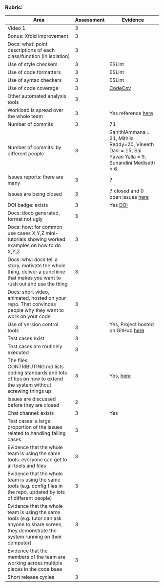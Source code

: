 ### Rubric:

| Area                                                                                                                                                | Assessment | Evidence                                                                                                                                                                                                                           |
|-----------------------------------------------------------------------------------------------------------------------------------------------------|------------|-------------------------------------------------------------------------------------------------------------------------------------------------------------------------------------------------------------------------------------|
| Video 1                                                                                                                                             | 3          |                                                                                                                                                                          |
| Bonus: Xfold improvement                                                                                                                 | 3          |                 |
| Docs: what: point descriptions of each class/function (in isolation)                                                                                                                          | 3          | |
| Use of style checkers                                                                                                                                  | 3          | ESLint                                                                                                                                                                                                                   |
| Use of code formatters                                                                                                              | 3          |     ESLint                                                                                                                                                                       |
| Use of syntax checkers                                                                                                                           | 3          |     ESLint                                                                                                                                   |
| Use of code coverage                                                                                                                          | 3          |    [CodeCov](https://codecov.io/github/SahithiAmmana/trackaday?branch=master)                                                                                                                        |
| Other automated analysis tools                                                                                                                             | 3          |                                                                                                                      |
| Workload is spread over the whole team                                                                                                               | 3          |    Yes reference [here](https://github.com/SahithiAmmana/trackaday/graphs/contributors)                                                                                                                                                                      |
| Number of commits                                                                                | 3          | 71                                                  |
| Number of commits: by different people                                                 | 3          |   SahithiAmmana = 21, Mithila Reddy=20, Vineeth Dasi = 15, Sai Pavan Yalla = 9, Sunandini Medisetti = 6              |
| Issues reports: there are many                                                                     | 3          |    7                                 |
| Issues are being closed                                                                                                        | 3          |  7 closed and 0 open issues [here](https://github.com/SahithiAmmana/trackaday/issues)                                                                                                                                                  |
| DOI badge: exists                                                                                                                       | 3          |      Yes [DOI](https://zenodo.org/record/7030082#.Y46yzHbMK3A)                                                                                                                            |
| Docs: doco generated, format not ugly                                                                                                                              | 3          |                                                                                                                                                                                                         |
| Docs: how: for common use cases X,Y,Z mini-tutorials showing worked examples on how to do X,Y,Z                                                                                                                         | 3          |                                                                                                                               |
| Docs: why: docs tell a story, motivate the whole thing, deliver a punchline that makes you want to rush out and use the thing                                                                                                                            | 3          |                                                                                                                                                                                               |
| Docs: short video, animated, hosted on your repo. That convinces people why they want to work on your code                                                                                                                   | 3          |                                                                                                                                                                                                           |
| Use of version control tools                                                                                                                           | 3          |    Yes, Project hosted on GitHub [here](https://github.com/SahithiAmmana/trackaday)                                                                     |
| Test cases exist                                                                                                                 | 3          |                                                                                         |
| Test cases are routinely executed                                                             | 3          | 
| The files CONTRIBUTING.md lists coding standards and lots of tips on how to extend the system without screwing things up                                                                                                                          | 3          |    Yes, [here](https://github.com/SahithiAmmana/trackaday/blob/main/CONTRIBUTING.md)                                                                                                                                                                                              |
| Issues are discussed before they are closed                                                                      | 2          |                                               |
| Chat channel: exists                                                              | 3          |      Yes                                                                                                                     |
| Test cases: a large proportion of the issues related to handling failing cases                                         | 3          |                                                                                                                                                                                                         |
| Evidence that the whole team is using the same tools: everyone can get to all tools and files | 3          |   |
| Evidence that the whole team is using the same tools (e.g. config files in the repo, updated by lots of different people)                                                                  | 3          |                                                                                               |
| Evidence that the whole team is using the same tools (e.g. tutor can ask anyone to share screen, they demonstrate the system running on their computer)                                                                                                                             | 3          |                                                            |                                                                                                                                 |            |
|Evidence that the members of the team are working across multiple places in the code base|3|    |
|Short release cycles|3|                          |
